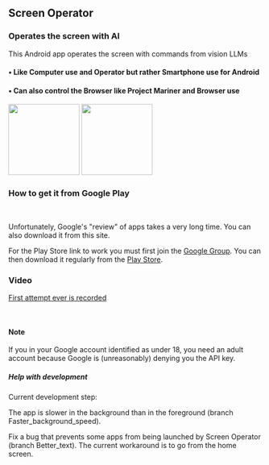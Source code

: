 ## Screen Operator
### Operates the screen with AI
This Android app operates the screen with commands from vision LLMs



#### • Like Computer use and Operator but rather Smartphone use for Android

#### • Can also control the Browser like Project Mariner and Browser use

<img src="https://github.com/Android-PowerUser/Screen_Operator/blob/main/Screenshot_20250526-192615_Screen%20Operator.png" alt="" width="141"/> <img src="https://github.com/Android-PowerUser/Screen_Operator/blob/main/Screenshot_20250521-095334_Screen%20Operator.png" alt="" width="141"/>

### How to get it from Google Play
<br/>

Unfortunately, Google's "review" of apps takes a very long time. You can also download it from this site.

For the Play Store link to work you must first join the [Google Group](https://groups.google.com/g/Screen_Operator). You can then download it regularly from the [Play Store](https://play.google.com/store/apps/details?id=io.github.android_poweruser).

### Video
[First attempt ever is recorded](https://m.youtube.com/watch?v=o095RSFXJuc)

<br/>

#### Note

If you in your Google account identified as under 18, you need an adult account because Google is (unreasonably) denying you the API key.

##### Help with development

Current development step:

The app is slower in the background than in the foreground (branch Faster_background_speed).

Fix a bug that prevents some apps from being launched by Screen Operator (branch Better_text). The current workaround is to go from the home screen.
